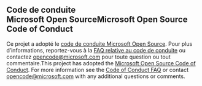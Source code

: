 ## <a name="microsoft-open-source-code-of-conduct"></a><span data-ttu-id="6003f-101">Code de conduite Microsoft Open Source</span><span class="sxs-lookup"><span data-stu-id="6003f-101">Microsoft Open Source Code of Conduct</span></span>
<span data-ttu-id="6003f-p101">Ce projet a adopté le [code de conduite Microsoft Open Source](https://opensource.microsoft.com/codeofconduct/). Pour plus d’informations, reportez-vous à la [FAQ relative au code de conduite](https://opensource.microsoft.com/codeofconduct/faq/) ou contactez [opencode@microsoft.com](mailto:opencode@microsoft.com) pour toute question ou tout commentaire.</span><span class="sxs-lookup"><span data-stu-id="6003f-p101">This project has adopted the [Microsoft Open Source Code of Conduct](https://opensource.microsoft.com/codeofconduct/). For more information see the [Code of Conduct FAQ](https://opensource.microsoft.com/codeofconduct/faq/) or contact [opencode@microsoft.com](mailto:opencode@microsoft.com) with any additional questions or comments.</span></span>